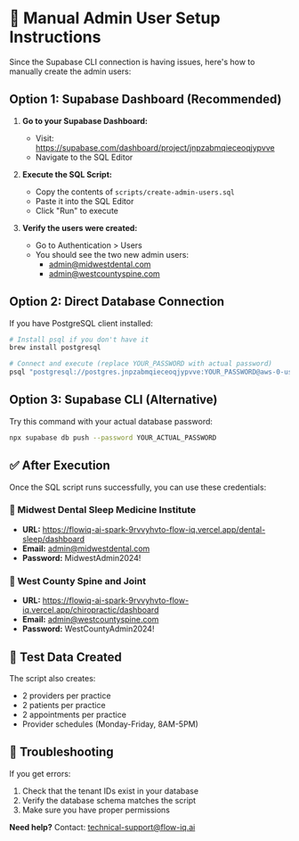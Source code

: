 # 🔐 Manual Admin User Setup Instructions

Since the Supabase CLI connection is having issues, here's how to manually create the admin users:

## Option 1: Supabase Dashboard (Recommended)

1. **Go to your Supabase Dashboard:**
   - Visit: https://supabase.com/dashboard/project/jnpzabmqieceoqjypvve
   - Navigate to the SQL Editor

2. **Execute the SQL Script:**
   - Copy the contents of `scripts/create-admin-users.sql`
   - Paste it into the SQL Editor
   - Click "Run" to execute

3. **Verify the users were created:**
   - Go to Authentication > Users
   - You should see the two new admin users:
     - admin@midwestdental.com
     - admin@westcountyspine.com

## Option 2: Direct Database Connection

If you have PostgreSQL client installed:

```bash
# Install psql if you don't have it
brew install postgresql

# Connect and execute (replace YOUR_PASSWORD with actual password)
psql "postgresql://postgres.jnpzabmqieceoqjypvve:YOUR_PASSWORD@aws-0-us-east-1.pooler.supabase.com:6543/postgres" -f scripts/create-admin-users.sql
```

## Option 3: Supabase CLI (Alternative)

Try this command with your actual database password:

```bash
npx supabase db push --password YOUR_ACTUAL_PASSWORD
```

## ✅ After Execution

Once the SQL script runs successfully, you can use these credentials:

### 🏥 Midwest Dental Sleep Medicine Institute
- **URL:** https://flowiq-ai-spark-9rvvyhvto-flow-iq.vercel.app/dental-sleep/dashboard
- **Email:** admin@midwestdental.com
- **Password:** MidwestAdmin2024!

### 🦴 West County Spine and Joint
- **URL:** https://flowiq-ai-spark-9rvvyhvto-flow-iq.vercel.app/chiropractic/dashboard
- **Email:** admin@westcountyspine.com
- **Password:** WestCountyAdmin2024!

## 🧪 Test Data Created

The script also creates:
- 2 providers per practice
- 2 patients per practice  
- 2 appointments per practice
- Provider schedules (Monday-Friday, 8AM-5PM)

## 🚨 Troubleshooting

If you get errors:
1. Check that the tenant IDs exist in your database
2. Verify the database schema matches the script
3. Make sure you have proper permissions

**Need help?** Contact: technical-support@flow-iq.ai 